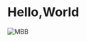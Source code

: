# Hello,World

![MBB](https://github.com/user-attachments/assets/6a0966ba-b17f-491b-a537-a99d9d724f59)
